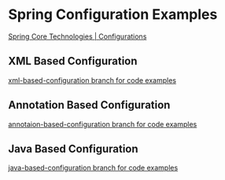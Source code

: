 # Spring Configuration Examples
[Spring Core Technologies | Configurations](https://docs.spring.io/spring/docs/current/spring-framework-reference/core.html#beans-factory-metadata)


## XML Based Configuration
[xml-based-configuration branch for code examples](https://github.com/alporan/spring-configurations/tree/xml-based-configuration)

## Annotation Based Configuration
[annotaion-based-configuration branch for code examples](https://github.com/alporan/spring-configurations/tree/annotation-based-configuration)

## Java Based Configuration
[java-based-configuration branch for code examples](https://github.com/alporan/spring-configurations/tree/java-based-configuration)
